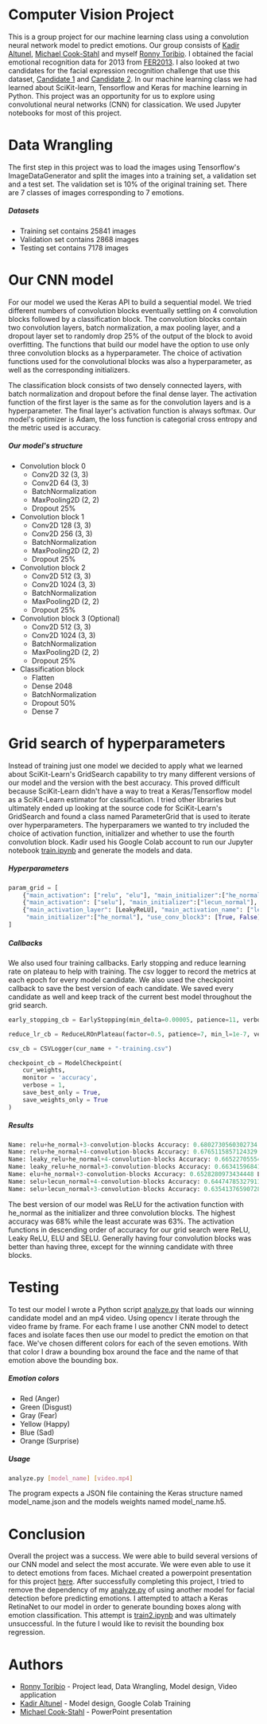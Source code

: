 # Computer Vision Project
This is a group project for our machine learning class using a convolution neural network model to predict emotions. Our group consists of [Kadir Altunel](https://github.com/KadirOrcunAltunel), [Michael Cook-Stahl](https://github.com/MichaelCook01) and myself [Ronny Toribio](https://github.com/ronny-phoenix). I obtained the facial emotional recognition data for 2013 from [FER2013](https://www.kaggle.com/code/ritikjain00/model-training-fer-13/data). I also looked at two candidates for the facial expression recognition challenge that use this dataset, [Candidate 1](https://www.kaggle.com/code/ritikjain00/model-training-fer-13/notebook) and [Candidate 2](https://www.kaggle.com/code/gauravsharma99/facial-emotion-recognition/notebook). In our machine learning class we had learned about SciKit-learn, Tensorflow and Keras for machine learning in Python. This project was an opportunity for us to explore using convolutional neural networks (CNN) for classication. We used Jupyter notebooks for most of this project.

# Data Wrangling
The first step in this project was to load the images using Tensorflow's ImageDataGenerator and split the images into a training set, a validation set and a test set. The validation set is 10% of the original training set. There are 7 classes of images corresponding to 7 emotions.

##### Datasets
- Training set contains 25841 images
- Validation set contains 2868 images
- Testing set contains 7178 images

# Our CNN model
For our model we used the Keras API to build a sequential model. We tried different numbers of convolution blocks eventually settling on 4 convolution blocks followed by a classification block. The convolution blocks contain two convolution layers, batch normalization, a max pooling layer, and a dropout layer set to randomly drop 25% of the output of the block to avoid overfitting. The functions that build our model have the option to use only three convolution blocks as a hyperparameter. The choice of activation functions used for the convolutional blocks was also a hyperparameter, as well as the corresponding initializers.

The classification block consists of two densely connected layers, with batch normalization and dropout before the final dense layer. The activation function of the first layer is the same as for the convolution layers and is a hyperparameter. The final layer's activation function is always softmax. Our model's optimizer is Adam, the loss function is categorial cross entropy and the metric used is accuracy.

##### Our model's structure
- Convolution block 0
   - Conv2D 32 (3, 3)
   - Conv2D 64 (3, 3)
   - BatchNormalization
   - MaxPooling2D (2, 2)
   - Dropout 25%
- Convolution block 1
   - Conv2D 128 (3, 3)
   - Conv2D 256 (3, 3)
   - BatchNormalization
   - MaxPooling2D (2, 2)
   - Dropout 25%
- Convolution block 2
   - Conv2D 512 (3, 3)
   - Conv2D 1024 (3, 3)
   - BatchNormalization
   - MaxPooling2D (2, 2)
   - Dropout 25%
- Convolution block 3 (Optional)
   - Conv2D 512 (3, 3)
   - Conv2D 1024 (3, 3)
   - BatchNormalization
   - MaxPooling2D (2, 2)
   - Dropout 25%
- Classification block
   - Flatten
   - Dense 2048
   - BatchNormalization
   - Dropout 50%
   - Dense 7
   
# Grid search of hyperparameters
Instead of training just one model we decided to apply what we learned about SciKit-Learn's GridSearch capability to try many different versions of our model and the version with the best accuracy. This proved difficult because SciKit-Learn didn't have a way to treat a Keras/Tensorflow model as a SciKit-Learn estimator for classification. I tried other libraries but ultimately ended up looking at the source code for SciKit-Learn's GridSearch and found a class named ParameterGrid that is used to iterate over hyperparameters. The hyperparamers we wanted to try included the choice of activation function, initializer and whether to use the fourth convolution block. Kadir used his Google Colab account to run our Jupyter notebook [train.ipynb](/train.ipynb) and generate the models and data.

##### Hyperparameters
```Python
param_grid = [
    {"main_activation": ["relu", "elu"], "main_initializer":["he_normal"], "use_conv_block3": [True, False]},
    {"main_activation": ["selu"], "main_initializer":["lecun_normal"], "use_conv_block3": [True, False]},
    {"main_activation_layer": [LeakyReLU], "main_activation_name": ["leaky_relu"],
     "main_initializer":["he_normal"], "use_conv_block3": [True, False]}
]
```

##### Callbacks
We also used four training callbacks. Early stopping and reduce learning rate on plateau to help with training. The csv logger to record the metrics at each epoch for every model candidate. We also used the checkpoint callback to save the best version of each candidate. We saved every candidate as well and keep track of the current best model throughout the grid search.

```Python
early_stopping_cb = EarlyStopping(min_delta=0.00005, patience=11, verbose=1, restore_best_weights=True)

reduce_lr_cb = ReduceLROnPlateau(factor=0.5, patience=7, min_l=1e-7, verbose=1)

csv_cb = CSVLogger(cur_name + "-training.csv")

checkpoint_cb = ModelCheckpoint(
    cur_weights,
    monitor = 'accuracy',
    verbose = 1, 
    save_best_only = True,
    save_weights_only = True
)
```

##### Results

```Python
Name: relu+he_normal+3-convolution-blocks Accuracy: 0.6802730560302734 Loss: 1.0993871688842773
Name: relu+he_normal+4-convolution-blocks Accuracy: 0.6765115857124329 Loss: 1.0885995626449585
Name: leaky_relu+he_normal+4-convolution-blocks Accuracy: 0.6652270555496216 Loss: 1.05915367603302
Name: leaky_relu+he_normal+3-convolution-blocks Accuracy: 0.6634159684181213 Loss: 1.0441060066223145
Name: elu+he_normal+3-convolution-blocks Accuracy: 0.6528280973434448 Loss: 1.0537306070327759
Name: selu+lecun_normal+4-convolution-blocks Accuracy: 0.6447478532791138 Loss: 1.1209967136383057
Name: selu+lecun_normal+3-convolution-blocks Accuracy: 0.6354137659072876 Loss: 1.1144425868988037
```

The best version of our model was ReLU for the activation function with he_normal as the initializer and three convolution blocks. The highest accuracy was 68% while the least accurate was 63%. The activation functions in descending order of accuracy for our grid search were ReLU, Leaky ReLU, ELU and SELU. Generally having four convolution blocks was better than having three, except for the winning candidate with three blocks.

# Testing
To test our model I wrote a Python script [analyze.py](/analyze.py) that loads our winning candidate model and an mp4 video. Using opencv I iterate through the video frame by frame. For each frame I use another CNN model to detect faces and isolate faces then use our model to predict the emotion on that face. We've chosen different colors for each of the seven emotions. With that color I draw a bounding box around the face and the name of that emotion above the bounding box.

##### Emotion colors
- Red (Anger)
- Green (Disgust)
- Gray (Fear)
- Yellow (Happy)
- Blue (Sad)
- Orange (Surprise)

##### Usage
```bash
analyze.py [model_name] [video.mp4]
```
The program expects a JSON file containing the Keras structure named model_name.json and the models weights named model_name.h5.

# Conclusion
Overall the project was a success. We were able to build several versions of our CNN model and select the most accurate. We were even able to use it to detect emotions from faces. Michael created a powerpoint presentation for this project [here](/machine_learning_presentation.pptx). After successfully completing this project, I tried to remove the dependency of my [analyze.py](/analyze.py) of using another model for facial detection before predicting emotions. I attempted to attach a Keras RetinaNet to our model in order to generate bounding boxes along with emotion classification. This attempt is [train2.ipynb](/train2.ipynb) and was ultimately unsuccessful. In the future I would like to revisit the bounding box regression.

# Authors
- [Ronny Toribio](https://github.com/ronny-phoenix) - Project lead, Data Wrangling, Model design, Video application
- [Kadir Altunel](https://github.com/KadirOrcunAltunel) - Model design, Google Colab Training
- [Michael Cook-Stahl](https://github.com/MichaelCook01) - PowerPoint presentation

